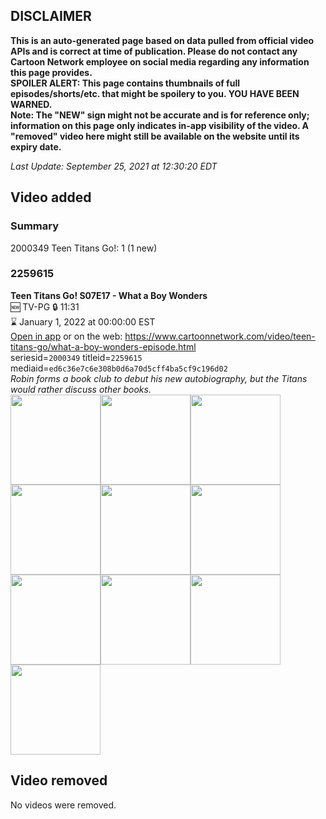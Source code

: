 ## DISCLAIMER
**This is an auto-generated page based on data pulled from official video APIs and is correct at time of publication. Please do not contact any Cartoon Network employee on social media regarding any information this page provides.**  
**SPOILER ALERT: This page contains thumbnails of full episodes/shorts/etc. that might be spoilery to you. YOU HAVE BEEN WARNED.**  
**Note: The "NEW" sign might not be accurate and is for reference only; information on this page only indicates in-app visibility of the video. A "removed" video here might still be available on the website until its expiry date.**  

_Last Update: September 25, 2021 at 12:30:20 EDT_
## Video added
### Summary
2000349 Teen Titans Go!: 1 (1 new)  
### 2259615
**Teen Titans Go! S07E17 - What a Boy Wonders**  
🆕 TV-PG 🔒 11:31  
⌛ January 1, 2022 at 00:00:00 EST  
[Open in app](https://cnvideo.sercomkc.org/redirector.html?type=cnapp&seriesid=2000349&titleid=2259615&mediaid=ed6c36e7c6e308b0d6a70d5cff4ba5cf9c196d02) or on the web: https://www.cartoonnetwork.com/video/teen-titans-go/what-a-boy-wonders-episode.html  
seriesid=`2000349` titleid=`2259615` mediaid=`ed6c36e7c6e308b0d6a70d5cff4ba5cf9c196d02`  
_Robin forms a book club to debut his new autobiography, but the Titans would rather discuss other books._  
<a href="https://s3.amazonaws.com/cartoonorchestrator/2259615_001_1280x720.jpg"><img src="https://s3.amazonaws.com/cartoonorchestrator/2259615_001_640x360.jpg" height="144px" /></a><a href="https://s3.amazonaws.com/cartoonorchestrator/2259615_002_1280x720.jpg"><img src="https://s3.amazonaws.com/cartoonorchestrator/2259615_002_640x360.jpg" height="144px" /></a><a href="https://s3.amazonaws.com/cartoonorchestrator/2259615_003_1280x720.jpg"><img src="https://s3.amazonaws.com/cartoonorchestrator/2259615_003_640x360.jpg" height="144px" /></a><a href="https://s3.amazonaws.com/cartoonorchestrator/2259615_004_1280x720.jpg"><img src="https://s3.amazonaws.com/cartoonorchestrator/2259615_004_640x360.jpg" height="144px" /></a><a href="https://s3.amazonaws.com/cartoonorchestrator/2259615_005_1280x720.jpg"><img src="https://s3.amazonaws.com/cartoonorchestrator/2259615_005_640x360.jpg" height="144px" /></a><a href="https://s3.amazonaws.com/cartoonorchestrator/2259615_006_1280x720.jpg"><img src="https://s3.amazonaws.com/cartoonorchestrator/2259615_006_640x360.jpg" height="144px" /></a><a href="https://s3.amazonaws.com/cartoonorchestrator/2259615_007_1280x720.jpg"><img src="https://s3.amazonaws.com/cartoonorchestrator/2259615_007_640x360.jpg" height="144px" /></a><a href="https://s3.amazonaws.com/cartoonorchestrator/2259615_008_1280x720.jpg"><img src="https://s3.amazonaws.com/cartoonorchestrator/2259615_008_640x360.jpg" height="144px" /></a><a href="https://s3.amazonaws.com/cartoonorchestrator/2259615_009_1280x720.jpg"><img src="https://s3.amazonaws.com/cartoonorchestrator/2259615_009_640x360.jpg" height="144px" /></a><a href="https://s3.amazonaws.com/cartoonorchestrator/2259615_010_1280x720.jpg"><img src="https://s3.amazonaws.com/cartoonorchestrator/2259615_010_640x360.jpg" height="144px" /></a>
## Video removed
No videos were removed.  
